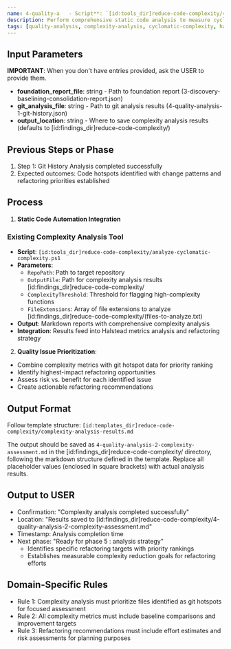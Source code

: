 ```yaml
---
name: 4-quality-a   - Script**: `[id:tools_dir]reduce-code-complexity/4-quality-analysis-2-analyze-complexity.ps1`alysis-2-complexity-assessment
description: Perform comprehensive static code analysis to measure cyclomatic complexity and identify structural quality issues
tags: [quality-analysis, complexity-analysis, cyclomatic-complexity, halstead-analysis]
---
```


## Input Parameters
**IMPORTANT**: When you don't have entries provided, ask the USER to provide them.
- **foundation_report_file**: string - Path to foundation report (3-discovery-baselining-consolidation-report.json)
- **git_analysis_file**: string - Path to git analysis results (4-quality-analysis-1-git-history.json)
- **output_location**: string - Where to save complexity analysis results (defaults to [id:findings_dir]reduce-code-complexity/)

## Previous Steps or Phase
1. Step 1: Git History Analysis completed successfully
2. Expected outcomes: Code hotspots identified with change patterns and refactoring priorities established

## Process

1. **Static Code Automation Integration**

### Existing Complexity Analysis Tool
- **Script**: `[id:tools_dir]reduce-code-complexity/analyze-cyclomatic-complexity.ps1`
- **Parameters**: 
  - `RepoPath`: Path to target repository
  - `OutputFile`: Path for complexity analysis results [id:findings_dir]reduce-code-complexity/
  - `ComplexityThreshold`: Threshold for flagging high-complexity functions
  - `FileExtensions`: Array of file extensions to analyze [id:findings_dir]reduce-code-complexity/(files-to-analyze.txt)
- **Output**: Markdown reports with comprehensive complexity analysis
- **Integration**: Results feed into Halstead metrics analysis and refactoring strategy

2.  **Quality Issue Prioritization**:
   - Combine complexity metrics with git hotspot data for priority ranking
   - Identify highest-impact refactoring opportunities
   - Assess risk vs. benefit for each identified issue
   - Create actionable refactoring recommendations

## Output Format
Follow template structure: `[id:templates_dir]reduce-code-complexity/complexity-analysis-results.md`

The output should be saved as `4-quality-analysis-2-complexity-assessment.md` in the [id:findings_dir]reduce-code-complexity/ directory, following the markdown structure defined in the template. Replace all placeholder values (enclosed in square brackets) with actual analysis results.

## Output to USER
- Confirmation: "Complexity analysis completed successfully"
- Location: "Results saved to [id:findings_dir]reduce-code-complexity/4-quality-analysis-2-complexity-assessment.md"
- Timestamp: Analysis completion time
- Next phase: "Ready for phase 5 : analysis strategy"
   - Identifies specific refactoring targets with priority rankings
   - Establishes measurable complexity reduction goals for refactoring efforts

## Domain-Specific Rules
- Rule 1: Complexity analysis must prioritize files identified as git hotspots for focused assessment
- Rule 2: All complexity metrics must include baseline comparisons and improvement targets
- Rule 3: Refactoring recommendations must include effort estimates and risk assessments for planning purposes
